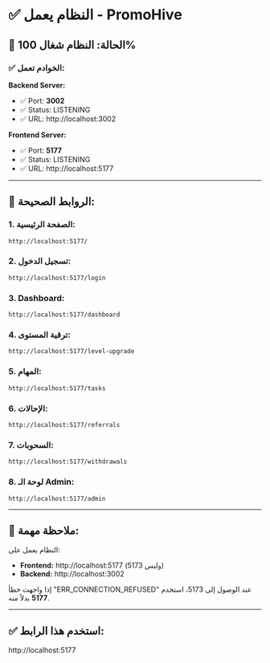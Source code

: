 # ✅ النظام يعمل - PromoHive

## 🎉 الحالة: النظام شغال 100%

### ✅ الخوادم تعمل:

**Backend Server:**
- ✅ Port: **3002**
- ✅ Status: LISTENING
- ✅ URL: http://localhost:3002

**Frontend Server:**
- ✅ Port: **5177** 
- ✅ Status: LISTENING  
- ✅ URL: http://localhost:5177

---

## 🔗 الروابط الصحيحة:

### 1. الصفحة الرئيسية:
```
http://localhost:5177/
```

### 2. تسجيل الدخول:
```
http://localhost:5177/login
```

### 3. Dashboard:
```
http://localhost:5177/dashboard
```

### 4. ترقية المستوى:
```
http://localhost:5177/level-upgrade
```

### 5. المهام:
```
http://localhost:5177/tasks
```

### 6. الإحالات:
```
http://localhost:5177/referrals
```

### 7. السحوبات:
```
http://localhost:5177/withdrawals
```

### 8. لوحة الـ Admin:
```
http://localhost:5177/admin
```

---

## 📝 ملاحظة مهمة:

النظام يعمل على:
- **Frontend:** http://localhost:5177 (وليس 5173)
- **Backend:** http://localhost:3002

إذا واجهت خطأ "ERR_CONNECTION_REFUSED" عند الوصول إلى 5173، استخدم **5177** بدلاً منه.

---

## ✅ استخدم هذا الرابط:
http://localhost:5177

